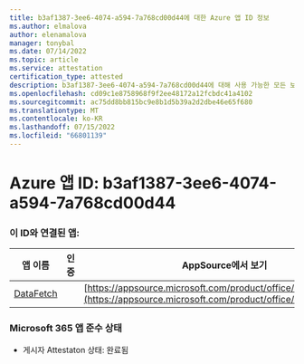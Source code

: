 ```yaml
---
title: b3af1387-3ee6-4074-a594-7a768cd00d44에 대한 Azure 앱 ID 정보
ms.author: elmalova
author: elenamalova
manager: tonybal
ms.date: 07/14/2022
ms.topic: article
ms.service: attestation
certification_type: attested
description: b3af1387-3ee6-4074-a594-7a768cd00d44에 대해 사용 가능한 모든 보안 및 규정 준수 정보입니다.
ms.openlocfilehash: cd09c1e8758968f9f2ee48172a12fcbdc41a4102
ms.sourcegitcommit: ac75dd8bb815bc9e8b1d5b39a2d2dbe46e65f680
ms.translationtype: MT
ms.contentlocale: ko-KR
ms.lasthandoff: 07/15/2022
ms.locfileid: "66801139"
---
```

# <a name="azure-app-id-b3af1387-3ee6-4074-a594-7a768cd00d44"></a>Azure 앱 ID: b3af1387-3ee6-4074-a594-7a768cd00d44


### <a name="apps-associated-with-this-id"></a>이 ID와 연결된 앱:
| **앱 이름** | **인증** | **AppSource에서 보기** |
|--------------|---------------|-----------------------|
| [DataFetch](../forward/WA200003961.md) |  | [https://appsource.microsoft.com/product/office/WA200003961](https://appsource.microsoft.com/product/office/WA200003961) |

### <a name="microsoft-365-app-compliance-status"></a>Microsoft 365 앱 준수 상태
- 게시자 Attestaton 상태: 완료됨
